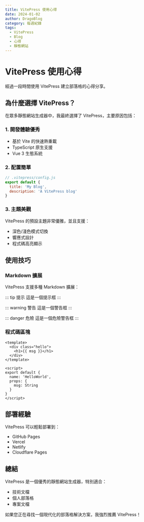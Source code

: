```yaml
---
title: VitePress 使用心得
date: 2024-01-02
author: DragoBlog
category: 每週紀錄
tags:
  - VitePress
  - Blog
  - 心得
  - 靜態網站
---
```


# VitePress 使用心得

經過一段時間使用 VitePress 建立部落格的心得分享。

## 為什麼選擇 VitePress？

在眾多靜態網站生成器中，我最終選擇了 VitePress，主要原因包括：

### 1. 開發體驗優秀
- 基於 Vite 的快速熱重載
- TypeScript 原生支援
- Vue 3 生態系統

### 2. 配置簡單
```javascript
// .vitepress/config.js
export default {
  title: 'My Blog',
  description: 'A VitePress blog'
}
```

### 3. 主題美觀
VitePress 的預設主題非常優雅，並且支援：
- 深色/淺色模式切換
- 響應式設計
- 程式碼高亮顯示

## 使用技巧

### Markdown 擴展
VitePress 支援多種 Markdown 擴展：

::: tip 提示
這是一個提示框
:::

::: warning 警告
這是一個警告框
:::

::: danger 危險
這是一個危險警告框
:::

### 程式碼區塊
```vue
<template>
  <div class="hello">
    <h1>{{ msg }}</h1>
  </div>
</template>

<script>
export default {
  name: 'HelloWorld',
  props: {
    msg: String
  }
}
</script>
```

## 部署經驗

VitePress 可以輕鬆部署到：
- GitHub Pages
- Vercel
- Netlify
- Cloudflare Pages

## 總結

VitePress 是一個優秀的靜態網站生成器，特別適合：
- 技術文檔
- 個人部落格
- 專案文檔

如果您正在尋找一個現代化的部落格解決方案，我強烈推薦 VitePress！ 